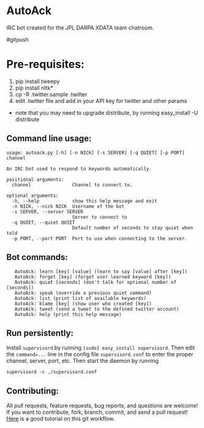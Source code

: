 AutoAck
=======

IRC bot created for the JPL DARPA XDATA team chatroom.

\#gitpush

Pre-requisites:
===

1. pip install tweepy
2. pip install nltk*
3. cp -R .twitter.sample .twitter
4. edit .twitter file and add in your API key for twitter and other params

* note that you may need to upgrade distribute, by running easy_install -U distribute

Command line usage:
-------------------
```
usage: autoack.py [-h] [-n NICK] [-s SERVER] [-q QUIET] [-p PORT] channel

An IRC bot used to respond to keywords automatically.

positional arguments:
  channel               Channel to connect to.

optional arguments:
  -h, --help            show this help message and exit
  -n NICK, --nick NICK  Username of the bot
  -s SERVER, --server SERVER
                        Server to connect to
  -q QUIET, --quiet QUIET
                        Default number of seconds to stay quiet when told
  -p PORT, --port PORT  Port to use when connecting to the server.
```

Bot commands:
-------------
```
   AutoAck: learn [key] [value] (learn to say [value] after [key])
   AutoAck: forget [key] (forget user learned keyword [key])
   AutoAck: quiet [seconds] (don't talk for optional number of [seconds])
   AutoAck: speak (override a previous quiet command)
   AutoAck: list (print list of available keywords)
   AutoAck: blame [key] (show user who created [key])
   AutoAck: tweet (send a tweet to the defined twitter account)
   AutoAck: help (print this help message)
```

Run persistently:
-----------------
Install `supervisord` by running `[sudo] easy_install supervisord`. Then edit
the `command=...` line in the config file `supervisord.conf` to enter the proper
channel, server, port, etc. Then start the daemon by running
```
supervisord -c ./supervisord.conf
```

Contributing:
-------------
All pull requests, feature requests, bug reports, and questions are welcome!
If you want to contribute, fork, branch, commit, and send a pull request!
[Here](https://gun.io/blog/how-to-github-fork-branch-and-pull-request/) is a
good tutorial on this git workflow.
